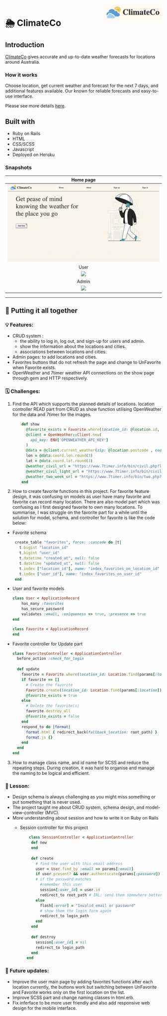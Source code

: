 <a href="https://climateco.herokuapp.com/">
    <img src="./app/assets/images/Readme1.png" alt="ClimateCo logo" title="ClimateCo" align="right" height="50" />
</a>

# :sun_behind_rain_cloud: ClimateCo
## **Introduction**
[ClimateCo](https://climateco.herokuapp.com/) gives accurate and up-to-date weather forecasts for locations around Australia.

### How it works
Choose location, get current weather and forecast for the next 7 days, and additional features available.
Our known for reliable forecasts and easy-to-use interface.

Please see more details [here](https://climateco.herokuapp.com/).

## Built with
- Ruby on Rails
- HTML
- CSS/SCSS
- Javascript
- Deployed on Heroku

### Snapshots
|Home page|
|:-:|
| <img src="./app/assets/images/Home.gif" border="0"/> |
|User|
| <img src="./app/assets/images/user.gif" border="0"/> |
|Admin|
| <img src="./app/assets/images/admin.gif" border="0"/> |

---

## :bell: Putting it all together

### :bulb: Features:

- CRUD system : 
    - the ability to log in, log out, and sign-up for users and admin.
    - show the information about the locations and cities.
    - associations between locations and cities.
- Admin pages: to add locations and cities.
- Favorites buttons that do not refresh the page and change to UnFavorite when Favorite exists.
- OpenWeather and 7timer weather API connections on the show page through gem and HTTP respectively.

### :spiral_calendar: Challenges:

1. Find the API which supports the planned details of locations.
      location controller READ part from CRUD as show function utilising OpenWeather for the data and 7timer for the images.
      
      ```ruby
          def show
            @favorite_exists = Favorite.where(location_id: @location.id, user_id: @current_user.id) == []? false : true
            @client = OpenWeather::Client.new(
              api_key: ENV['OPENWEATHER_API_KEY']
            )
            @data = @client.current_weather(zip: @location.postcode , country: 'AU')
            lon = @data.coord.lon.round(3)
            lat = @data.coord.lat.round(3)
            @weather_civil_url = "https://www.7timer.info/bin/civil.php?lon=#{ lon }&lat=#{ lat }&lang=en&ac=0&unit=metric&tzshift=0"
            @weather_civil_light_url = "https://www.7timer.info/bin/civillight.php?lon=#{ lon }&lat=#{ lat }&lang=en&ac=0&unit=metric&tzshift=0"
            @weather_two_week_url = "https://www.7timer.info/bin/two.php?lon=#{ lon }&lat=#{ lat }&lang=en&ac=0&unit=metric&tzshift=0"
          end
      ```
      
2. How to create favorite functions in this project. For favorite feature design, it was confusing on models as user have many favorite and favorite can record many location. There are also model part which was confusing as I first designed favorite to own many locations.
To summarise, I was struggle on the favorite part for a while until the solution for model, schema, and controller for favorite is like the code below:

 - Favorite schema

     ```ruby wrap
      create_table "favorites", force: :cascade do |t|
        t.bigint "location_id"
        t.bigint "user_id"
        t.datetime "created_at", null: false
        t.datetime "updated_at", null: false
        t.index ["location_id"], name: "index_favorites_on_location_id"
        t.index ["user_id"], name: "index_favorites_on_user_id"
      end
      ```

- User and favorite models

    ```ruby
    class User < ApplicationRecord
        has_many :favorites
        has_secure_password
        validates :email, :uniqueness => true, :presence => true
    end
    ```   

    ```ruby
    class Favorite < ApplicationRecord
    end
    ```  

- Favorite controller for Update part

    ```ruby
    class FavoritesController < ApplicationController
      before_action :check_for_login

      def update
        favorite = Favorite.where(location_id: Location.find(params[:location]).id, user_id: @current_user.id)
        if favorite == []
          # Create the favorite
          Favorite.create(location_id: Location.find(params[:location]).id, user_id: @current_user.id)
          @favorite_exists = true
        else
          # Delete the favorite(s)
          favorite.destroy_all
          @favorite_exists = false
        end
        respond_to do |format|
          format.html { redirect_back(fallback_location: root_path) }
          format.js {}
        end
      end
    end
    ```
         
3. How to manage class name, and id name for SCSS and reduce the repeating steps. During creation, it was hard to organise and manage the naming to be logical and efficient.

### :book: Lesson:

- Design schema is always challenging as you might miss something or put something that is never used.
- The project taught me about CRUD system, schema design, and model-view-controller (MVC).
- More understanding about session and how to write it on Ruby on Rails
     - Session controller for this project
     
         ```ruby
             class SessionController < ApplicationController
              def new
              end

              def create
                # find the user with this email address
                user = User.find_by :email => params[:email]
                if user.present? && user.authenticate(params[:password])
                # if the password matches
                  #remember this user
                  session[:user_id] = user.id
                  redirect_to root_path # IRL: send them somewhere better
                else
                  flash[:error] = "Invalid email or password"
                  # show them the login form again
                  redirect_to login_path
                end
              end

              def destroy
                session[:user_id] = nil
                redirect_to login_path
              end
            end
         ```

### :bookmark: Future updates:

- Improve the user main page by adding favorites functions after each location currently, the buttons work but switching between UnFavorite and Favorite works only on the first location on the list.
- Improve SCSS part and change naming classes in html.erb.
- Fix inferface to be more user friendly and also add responsive web design for the mobile interface.

